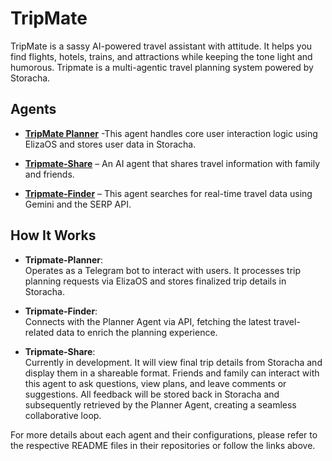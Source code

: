 # TripMate

TripMate is a sassy AI-powered travel assistant with attitude. It helps you find flights, hotels, trains, and attractions while keeping the tone light and humorous.
Tripmate is a multi-agentic travel planning system powered by Storacha.

## Agents

- **[TripMate Planner](eliza/README.md)** -This agent handles core user interaction logic using ElizaOS and stores user data in Storacha.

- **[Tripmate-Share](https://github.com/Dhruv-Varshney-developer/Tripmate-Share)** – An AI agent that shares travel information with family and friends.

- **[Tripmate-Finder](https://github.com/Dhruv-Varshney-developer/Tripmate-Finder)** – This agent searches for real-time travel data using Gemini and the SERP API.

## How It Works

- **Tripmate-Planner**:  
  Operates as a Telegram bot to interact with users. It processes trip planning requests via ElizaOS and stores finalized trip details in Storacha.

- **Tripmate-Finder**:  
  Connects with the Planner Agent via API, fetching the latest travel-related data to enrich the planning experience.

- **Tripmate-Share**:  
  Currently in development. It will view final trip details from Storacha and display them in a shareable format. Friends and family can interact with this agent to ask questions, view plans, and leave comments or suggestions. All feedback will be stored back in Storacha and subsequently retrieved by the Planner Agent, creating a seamless collaborative loop.

For more details about each agent and their configurations, please refer to the respective README files in their repositories or follow the links above.
